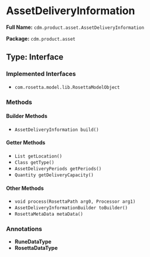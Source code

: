 # AssetDeliveryInformation

**Full Name:** `cdm.product.asset.AssetDeliveryInformation`

**Package:** `cdm.product.asset`

## Type: Interface

### Implemented Interfaces

- `com.rosetta.model.lib.RosettaModelObject`

### Methods

#### Builder Methods

- `AssetDeliveryInformation build()`

#### Getter Methods

- `List getLocation()`
- `Class getType()`
- `AssetDeliveryPeriods getPeriods()`
- `Quantity getDeliveryCapacity()`

#### Other Methods

- `void process(RosettaPath arg0, Processor arg1)`
- `AssetDeliveryInformationBuilder toBuilder()`
- `RosettaMetaData metaData()`

### Annotations

- **RuneDataType**
- **RosettaDataType**

